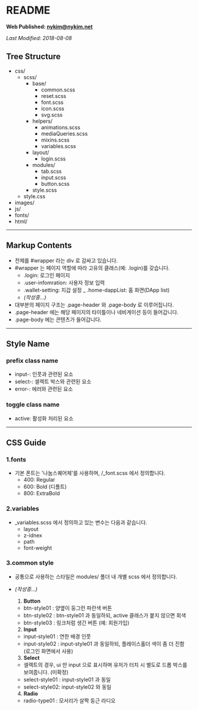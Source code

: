 # README

**Web Published: nykim@nykim.net**

_Last Modified: 2018-08-08_

## Tree Structure

- css/
  - scss/
    - base/
      - common.scss
      - reset.scss
      - font.scss
      - icon.scss
      - svg.scss
    - helpers/
      - animations.scss
      - mediaQueries.scss
      - mixins.scss
      - variables.scss
    - layout/
      - login.scss
    - modules/
      - tab.scss
      - input.scss
      - button.scss
    - style.scss
  - style.css
- images/
- js/
- fonts/
- html/

---

## Markup Contents

- 전체를 #wrapper 라는 div 로 감싸고 있습니다.
- #wrapper 는 페이지 역할에 따라 고유의 클래스(예: .login)를 갖습니다.
  - .login: 로그인 페이지
  - .user-infomration: 사용자 정보 입력
  - .wallet-setting: 지갑 설정
    \_ .home-dappList: 홈 화면(DApp list)
  - _(작성중...)_
- 대부분의 페이지 구조는 .page-header 와 .page-body 로 이루어집니다.
- .page-header 에는 해당 페이지의 타이틀이나 네비게이션 등이 들어갑니다.
- .page-body 에는 콘텐츠가 들어갑니다.

---

## Style Name

### prefix class name

- input-: 인풋과 관련된 요소
- select-: 셀렉트 박스와 관련된 요소
- error-: 에러와 관련된 요소

### toggle class name

- active: 활성화 처리된 요소

---

## CSS Guide

### 1.fonts

- 기본 폰트는 '나눔스퀘어체'를 사용하며, /\_font.scss 에서 정의합니다.
  - 400: Regular
  - 600: Bold (디폴트)
  - 800: ExtraBold

### 2.variables

- \_variables.scss 에서 정의하고 있는 변수는 다음과 같습니다.
  - layout
  - z-idnex
  - path
  - font-weight

### 3.common style

- 공통으로 사용하는 스타일은 modules/ 폴더 내 개별 scss 에서 정의합니다.
- _(작성중...)_

  1.  **Button**

  - btn-style01 : 양옆이 둥그런 파란색 버튼
  - btn-style02 : btn-style01 과 동일하되, active 클래스가 붙지 않으면 회색
  - btn-style03 : 링크처럼 생긴 버튼 (예: 회원가입)

  2.  **Input**

  - input-style01 : 연한 배경 인풋
  - input-style02 : input-style01 과 동일하되, 플레이스홀더 색이 좀 더 진함 (로그인 화면에서 사용)

  3.  **Select**

  - 셀렉트의 경우, ui 만 input 으로 표시하며 유저가 터치 시 별도로 드롭 박스를 보여줍니다. (미확정)

  * select-style01 : input-style01 과 동일
  * select-style02: input-style02 와 동일

  4.  **Radio**

  - radio-type01 : 모서리가 살짝 둥근 라디오
